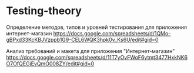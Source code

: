 # Testing-theory

Определение методов, типов и уровней тестирования для приложения интернет-магазин [https://docs.google.com/spreadsheets/d/1QMo-gBPxd33KcKBJVzppb1G9-CEL6WQK3hpk0v_Ks6U/edit#gid=0 ](https://docs.google.com/spreadsheets/d/1rnfCqdB3uI08ilaR8XeE2sIVbsLrdccp_3-npAcQPYk/edit?gid=1647196050#gid=1647196050)

Анализ требований и макета для приложения "Интернет-магазин"  https://docs.google.com/spreadsheets/d/11T7yOvFWoF6ytmt3477HxkNK6O7OfQEGjEvQmO008ZY/edit#gid=0

